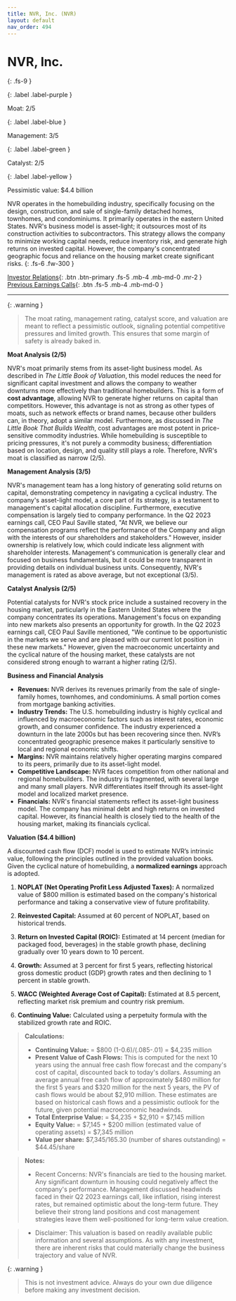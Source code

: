 ```yaml
---
title: NVR, Inc. (NVR)
layout: default
nav_order: 494
---
```


# NVR, Inc.
{: .fs-9 }

{: .label .label-purple }

Moat: 2/5

{: .label .label-blue }

Management: 3/5

{: .label .label-green }

Catalyst: 2/5

{: .label .label-yellow }

Pessimistic value: $4.4 billion

NVR operates in the homebuilding industry, specifically focusing on the design, construction, and sale of single-family detached homes, townhomes, and condominiums.  It primarily operates in the eastern United States. NVR's business model is asset-light; it outsources most of its construction activities to subcontractors.  This strategy allows the company to minimize working capital needs, reduce inventory risk, and generate high returns on invested capital.  However, the company's concentrated geographic focus and reliance on the housing market create significant risks.
{: .fs-6 .fw-300 }

[Investor Relations](https://www.google.com/search?q=NVR+investor+relations){: .btn .btn-primary .fs-5 .mb-4 .mb-md-0 .mr-2 }
[Previous Earnings Calls](https://discountingcashflows.com/company/NVR/transcripts/){: .btn .fs-5 .mb-4 .mb-md-0 }

---

{: .warning } 
>The moat rating, management rating, catalyst score, and valuation are meant to reflect a pessimistic outlook, signaling potential competitive pressures and limited growth. This ensures that some margin of safety is already baked in.


**Moat Analysis (2/5)**

NVR's moat primarily stems from its asset-light business model.  As described in *The Little Book of Valuation*, this model reduces the need for significant capital investment and allows the company to weather downturns more effectively than traditional homebuilders.  This is a form of **cost advantage**, allowing NVR to generate higher returns on capital than competitors.  However, this advantage is not as strong as other types of moats, such as network effects or brand names, because other builders can, in theory, adopt a similar model.  Furthermore, as discussed in *The Little Book That Builds Wealth*, cost advantages are most potent in price-sensitive commodity industries.  While homebuilding is susceptible to pricing pressures, it's not purely a commodity business; differentiation based on location, design, and quality still plays a role. Therefore, NVR's moat is classified as narrow (2/5).

**Management Analysis (3/5)**

NVR's management team has a long history of generating solid returns on capital, demonstrating competency in navigating a cyclical industry.  The company's asset-light model, a core part of its strategy, is a testament to management's capital allocation discipline.  Furthermore, executive compensation is largely tied to company performance.  In the Q2 2023 earnings call, CEO Paul Saville stated, "At NVR, we believe our compensation programs reflect the performance of the Company and align with the interests of our shareholders and stakeholders." However, insider ownership is relatively low, which could indicate less alignment with shareholder interests. Management's communication is generally clear and focused on business fundamentals, but it could be more transparent in providing details on individual business units. Consequently, NVR's management is rated as above average, but not exceptional (3/5).

**Catalyst Analysis (2/5)**

Potential catalysts for NVR's stock price include a sustained recovery in the housing market, particularly in the Eastern United States where the company concentrates its operations.  Management's focus on expanding into new markets also presents an opportunity for growth.  In the Q2 2023 earnings call, CEO Paul Saville mentioned, "We continue to be opportunistic in the markets we serve and are pleased with our current lot position in these new markets." However, given the macroeconomic uncertainty and the cyclical nature of the housing market, these catalysts are not considered strong enough to warrant a higher rating (2/5).

**Business and Financial Analysis**

* **Revenues:** NVR derives its revenues primarily from the sale of single-family homes, townhomes, and condominiums.  A small portion comes from mortgage banking activities.
* **Industry Trends:** The U.S. homebuilding industry is highly cyclical and influenced by macroeconomic factors such as interest rates, economic growth, and consumer confidence.  The industry experienced a downturn in the late 2000s but has been recovering since then.  NVR’s concentrated geographic presence makes it particularly sensitive to local and regional economic shifts.
* **Margins:** NVR maintains relatively higher operating margins compared to its peers, primarily due to its asset-light model.
* **Competitive Landscape:** NVR faces competition from other national and regional homebuilders. The industry is fragmented, with several large and many small players.  NVR differentiates itself through its asset-light model and localized market presence.
* **Financials:** NVR's financial statements reflect its asset-light business model. The company has minimal debt and high returns on invested capital. However, its financial health is closely tied to the health of the housing market, making its financials cyclical.

**Valuation ($4.4 billion)**

A discounted cash flow (DCF) model is used to estimate NVR’s intrinsic value, following the principles outlined in the provided valuation books.  Given the cyclical nature of homebuilding, a **normalized earnings** approach is adopted.


1. **NOPLAT (Net Operating Profit Less Adjusted Taxes):**  A normalized value of $800 million is estimated based on the company's historical performance and taking a conservative view of future profitability.


2. **Reinvested Capital:** Assumed at 60 percent of NOPLAT, based on historical trends.


3. **Return on Invested Capital (ROIC):** Estimated at 14 percent (median for packaged food, beverages) in the stable growth phase, declining gradually over 10 years down to 10 percent.


4. **Growth:** Assumed at 3 percent for first 5 years, reflecting historical gross domestic product (GDP) growth rates and then declining to 1 percent in stable growth.


5. **WACC (Weighted Average Cost of Capital):**  Estimated at 8.5 percent, reflecting market risk premium and country risk premium.


6. **Continuing Value:**  Calculated using a perpetuity formula with the stabilized growth rate and ROIC.


> **Calculations:**
>
> * **Continuing Value:** = $800 (1-0.6)/(.085-.01) = $4,235 million
> * **Present Value of Cash Flows:** This is computed for the next 10 years using the annual free cash flow forecast and the company's cost of capital, discounted back to today's dollars.  Assuming an average annual free cash flow of approximately $480 million for the first 5 years and $320 million for the next 5 years, the PV of cash flows would be about $2,910 million.  These estimates are based on historical cash flows and a pessimistic outlook for the future, given potential macroeconomic headwinds.
> * **Total Enterprise Value:** = $4,235 + $2,910 = $7,145 million
> * **Equity Value:** = $7,145 + $200 million (estimated value of operating assets) = $7,345 million
> * **Value per share:** $7,345/165.30 (number of shares outstanding) = $44.45/share


> **Notes:**
>
> * Recent Concerns:  NVR's financials are tied to the housing market.  Any significant downturn in housing could negatively affect the company's performance. Management discussed headwinds faced in their Q2 2023 earnings call, like inflation, rising interest rates, but remained optimistic about the long-term future.  They believe their strong land positions and cost management strategies leave them well-positioned for long-term value creation.

> * Disclaimer: This valuation is based on readily available public information and several assumptions.  As with any investment, there are inherent risks that could materially change the business trajectory and value of NVR.

{: .warning }
>
>This is not investment advice. Always do your own due diligence before making any investment decision.